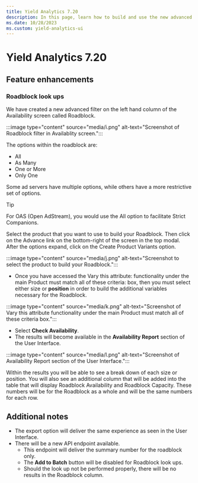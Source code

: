 ```yaml
---
title: Yield Analytics 7.20
description: In this page, learn how to build and use the new advanced filter in the Availability screen, Roadblock.
ms.date: 10/28/2023
ms.custom: yield-analytics-ui
---
```


# Yield Analytics 7.20

## Feature enhancements

### Roadblock look ups

We have created a new advanced filter on the left hand column of the Availability screen called Roadblock.

:::image type="content" source="media/i.png" alt-text="Screenshot of Roadblock filter in Availablity screen.":::

The options within the roadblock are:

- All
- As Many
- One or More
- Only One

Some ad servers have multiple options, while others have a more restrictive set of options.

> [!TIP]
> For OAS (Open AdStream), you would use the All option to facilitate Strict Companions.
>
> Select the product that you want to use to build your Roadblock. Then click on the Advance link on the bottom-right of the screen in the top modal. After the options expand, click on the Create Product Variants option.

:::image type="content" source="media/j.png" alt-text="Screenshot to select the product to build your Roadblock.":::

- Once you have accessed the Vary this attribute: functionality under the main Product must match all of these criteria: box, then you must select either size or **position** in order to build the additional variables necessary for the Roadblock.

:::image type="content" source="media/k.png" alt-text="Screenshot of Vary this attribute functionality under the main Product must match all of these criteria box.":::

- Select **Check Availability**.
- The results will become available in the **Availability Report** section of the User Interface.

:::image type="content" source="media/l.png" alt-text="Screenshot of Availability Report section of the User Interface.":::

Within the results you will be able to see a break down of each size or position. You will also see an additional column that will be added into the table that will display Roadblock Availability and Roadblock Capacity. These numbers will be for the Roadblock as a whole and will be the same numbers for each row.

## Additional notes

- The export option will deliver the same experience as seen in the User Interface.
- There will be a new API endpoint available.
  - This endpoint will deliver the summary number for the roadblock only.
  - The **Add to Batch** button will be disabled for Roadblock look ups.
  - Should the look up not be performed properly, there will be no results in the Roadblock column.

